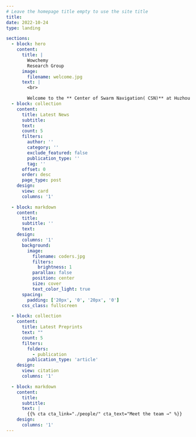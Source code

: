 ```yaml
---
# Leave the homepage title empty to use the site title
title:
date: 2022-10-24
type: landing

sections:
  - block: hero
    content:
      title: |
        Wowchemy
        Research Group
      image:
        filename: welcome.jpg
      text: |
        <br>

        Welcome to the ** Center of Swarm Navigation( CSN)** at Huzhou Institute of Zhejiang University. We are also the **Field Intelligent Robotics Engineering (FIRE)** group of the Field Autonomous System and Computing Lab (FAST Lab). Our mission is to create fully intelligent robot teams that capable of operating in complex and diverse environments to tackle real-world challenges. We are fascinated by novel robotic concepts and excited by pushing the robots' potential and showing exceptional capabilities, including mechanical and mechatronic design, advanced control and optimization, intelligent localization and planning, working on real-world tasks from scratch. More specifically, our research covers multi-robot cooperation, novel robot platforms, and autonomous navigation. We also have a spin-off company dedicated to accelerating the translation of our research achievements into the commercial market, solving real-world tasks, and completing the R&D cycle.
  - block: collection
    content:
      title: Latest News
      subtitle:
      text:
      count: 5
      filters:
        author: ''
        category: ''
        exclude_featured: false
        publication_type: ''
        tag: ''
      offset: 0
      order: desc
      page_type: post
    design:
      view: card
      columns: '1'

  - block: markdown
    content:
      title:
      subtitle: ''
      text:
    design:
      columns: '1'
      background:
        image: 
          filename: coders.jpg
          filters:
            brightness: 1
          parallax: false
          position: center
          size: cover
          text_color_light: true
      spacing:
        padding: ['20px', '0', '20px', '0']
      css_class: fullscreen

  - block: collection
    content:
      title: Latest Preprints
      text: ""
      count: 5
      filters:
        folders:
          - publication
        publication_type: 'article'
    design:
      view: citation
      columns: '1'

  - block: markdown
    content:
      title:
      subtitle:
      text: |
        {{% cta cta_link="./people/" cta_text="Meet the team →" %}}
    design:
      columns: '1'
---
```

